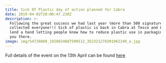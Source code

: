 ```yaml
---
title: Sick Of Plastic day of action planned for Cabra
date: 2019-04-02T20:00:47.230Z
description: >-
  Following the great success we had last year (more than 500 signatures
  collected everyone!!) Sick of plastic is back in Cabra at Tesco and Lidl. Come
  lend a hand letting people know how to reduce plastic use in packaging. See
  you there.
image: img/54728860_1926024887509512_352321278301962240_o.jpg
---
```

Full details of the event on the 13th April can be found [here](https://www.facebook.com/events/432804107463094/)
